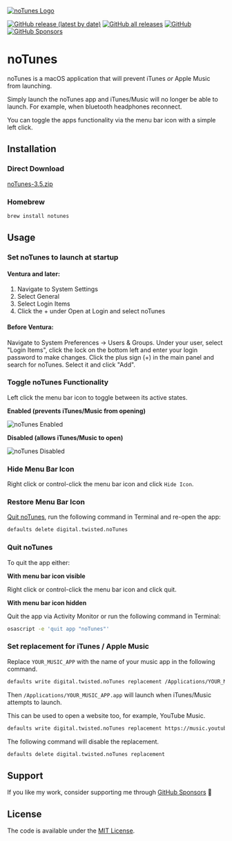 [![noTunes Logo](/screenshots/app-icon.png)](https://github.com/tombonez/noTunes)

[![GitHub release (latest by date)](https://img.shields.io/github/v/release/tombonez/notunes)](https://github.com/tombonez/noTunes/releases/latest)
[![GitHub all releases](https://img.shields.io/github/downloads/tombonez/notunes/total)](https://github.com/tombonez/noTunes/releases)
[![GitHub](https://img.shields.io/github/license/tombonez/notunes)](https://github.com/tombonez/noTunes/blob/master/LICENSE)
[![GitHub Sponsors](https://img.shields.io/badge/sponsor-tombonez-ec5cc7.svg)](https://github.com/sponsors/tombonez)

# noTunes

noTunes is a macOS application that will prevent iTunes _or_ Apple Music from launching.

Simply launch the noTunes app and iTunes/Music will no longer be able to launch. For example, when bluetooth headphones reconnect.

You can toggle the apps functionality via the menu bar icon with a simple left click.

## Installation

### Direct Download

[noTunes-3.5.zip](https://github.com/tombonez/noTunes/releases/download/v3.5/noTunes-3.5.zip)

### Homebrew

```bash
brew install notunes
```

## Usage

### Set noTunes to launch at startup

#### Ventura and later:

1. Navigate to System Settings
2. Select General
3. Select Login Items
4. Click the + under Open at Login and select noTunes

#### Before Ventura:

Navigate to System Preferences -> Users & Groups. Under your user, select "Login Items", click the lock on the bottom left and enter your login password to make changes. Click the plus sign (+) in the main panel and search for noTunes. Select it and click "Add".

### Toggle noTunes Functionality

Left click the menu bar icon to toggle between its active states.

**Enabled (prevents iTunes/Music from opening)**

![noTunes Enabled](/screenshots/menubar-enabled.png)

**Disabled (allows iTunes/Music to open)**

![noTunes Disabled](/screenshots/menubar-disabled.png)

### Hide Menu Bar Icon

Right click or control-click the menu bar icon and click `Hide Icon`.

### Restore Menu Bar Icon

[Quit noTunes](#quit-notunes), run the following command in Terminal and re-open the app:

```bash
defaults delete digital.twisted.noTunes
```

### Quit noTunes

To quit the app either:

**With menu bar icon visible**

Right click or control-click the menu bar icon and click quit.

**With menu bar icon hidden**

Quit the app via Activity Monitor or run the following command in Terminal:

```bash
osascript -e 'quit app "noTunes"'
```

### Set replacement for iTunes / Apple Music

Replace `YOUR_MUSIC_APP` with the name of your music app in the following command.

```bash
defaults write digital.twisted.noTunes replacement /Applications/YOUR_MUSIC_APP.app
```

Then `/Applications/YOUR_MUSIC_APP.app` will launch when iTunes/Music attempts to launch.

This can be used to open a website too, for example, YouTube Music.

```bash
defaults write digital.twisted.noTunes replacement https://music.youtube.com/
```

The following command will disable the replacement.

```bash
defaults delete digital.twisted.noTunes replacement
```

## Support

If you like my work, consider supporting me through [GitHub Sponsors](https://github.com/sponsors/tombonez) 🩷

## License

The code is available under the [MIT License](https://github.com/tombonez/notunes/blob/master/LICENSE).
